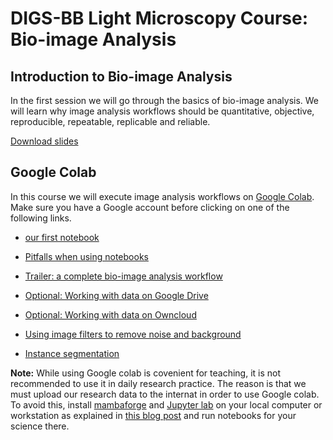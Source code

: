 # DIGS-BB Light Microscopy Course: Bio-image Analysis

## Introduction to Bio-image Analysis

In the first session we will go through the basics of bio-image analysis. We will learn why image analysis workflows should be quantitative, objective, reproducible, repeatable, replicable and reliable.

[Download slides](https://github.com/BiAPoL/DIGS-BB_LM_Course_Bio-Image_Analysis_2023/blob/main/slides/Introduction_QBIA_DD.pptx)

## Google Colab

In this course we will execute image analysis workflows on [Google Colab](https://colab.research.google.com/). Make sure you have a Google account before clicking on one of the following links.

* <a href="https://colab.research.google.com/github/BiAPoL/DIGS-BB_LM_Course_Bio-Image_Analysis_2023/blob/main/notebooks/10_our_first_notebook.ipynb" target="_blank">our first notebook</a>

* <a href="https://colab.research.google.com/github/BiAPoL/DIGS-BB_LM_Course_Bio-Image_Analysis_2023/blob/main/notebooks/20_Dont_try_this_at_home.ipynb" target="_blank">Pitfalls when using notebooks</a>

* <a href="https://colab.research.google.com/github/BiAPoL/DIGS-BB_LM_Course_Bio-Image_Analysis_2023/blob/main/notebooks/30_trailer.ipynb" target="_blank">Trailer: a complete bio-image analysis workflow</a>

* <a href="https://colab.research.google.com/github/BiAPoL/DIGS-BB_LM_Course_Bio-Image_Analysis_2023/blob/main/notebooks/40_working_with_data_on_google_colab.ipynb" target="_blank">Optional: Working with data on Google Drive</a>

* <a href="https://colab.research.google.com/github/BiAPoL/DIGS-BB_LM_Course_Bio-Image_Analysis_2023/blob/main/notebooks/50_working_with_data_on_owncloud.ipynb" target="_blank">Optional: Working with data on Owncloud</a>

* <a href="https://colab.research.google.com/github/BiAPoL/DIGS-BB_LM_Course_Bio-Image_Analysis_2023/blob/main/notebooks/60_denoising_background_removal.ipynb" target="_blank">Using image filters to remove noise and background</a>

* <a href="https://colab.research.google.com/github/BiAPoL/DIGS-BB_LM_Course_Bio-Image_Analysis_2023/blob/main/notebooks/70_stackview_segmentation_exercise.ipynb" target="_blank">Instance segmentation</a>

**Note:** While using Google colab is covenient for teaching, it is not recommended to use it in daily research practice. The reason is that we must upload our research data to the internat in order to use Google colab. To avoid this, install [mambaforge](https://github.com/conda-forge/miniforge#mambaforge) and [Jupyter lab](https://jupyter.org/) on your local computer or workstation as explained in [this blog post](https://biapol.github.io/blog/mara_lampert/getting_started_with_mambaforge_and_python/readme.html) and run notebooks for your science there.